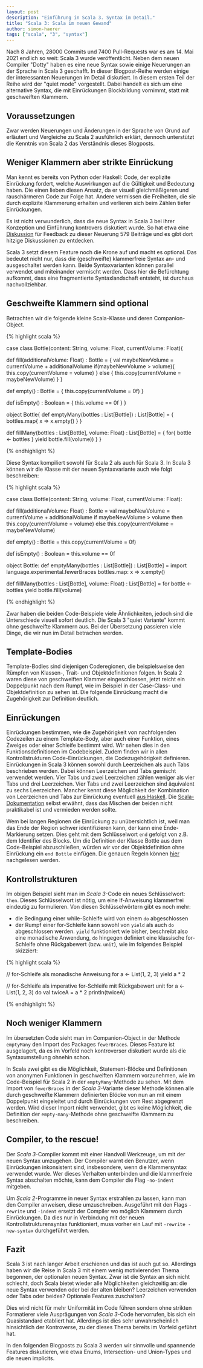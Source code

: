 ```yaml
---
layout: post
description: "Einführung in Scala 3. Syntax im Detail."
title: "Scala 3: Scala im neuen Gewand" 
author: simon-haerer
tags: ["scala", "3", "syntax"]
---
```


Nach 8 Jahren, 28000 Commits und 7400 Pull-Requests war es am 14. Mai 2021
endlich so weit: Scala 3 wurde veröffentlicht. Neben dem neuen Compiler "Dotty"
haben es eine neue Syntax sowie einige Neuerungen an der Sprache
in Scala 3 geschafft.  In dieser Blogpost-Reihe werden einige der interessanten
Neuerungen im Detail diskutiert.  In diesem ersten Teil der Reihe wird der 
"quiet mode" vorgestellt. Dabei handelt es sich um eine alternative Syntax, die
mit Einrückungen Blockbildung vornimmt, statt mit geschweiften Klammern.


<!-- more start -->

## Voraussetzungen

Zwar werden Neuerungen und Änderungen in der Sprache von Grund auf erläutert und
Vergleiche zu Scala 2 ausführlich erklärt, dennoch unterstützt die Kenntnis von
Scala 2 das Verständnis dieses Blogposts.


## Weniger Klammern aber strikte Einrückung

Man kennt es bereits von Python oder Haskell: Code, der explizite Einrückung
fordert, welche Auswirkungen auf die Gültigkeit und Bedeutung haben. Die einen
lieben diesen Ansatz, da er visuell gleichmäßigeren und rauschärmeren Code zur
Folge hat. Andere vermissen die Freiheiten, die sie durch explizite Klammerung
erhalten und verlieren sich beim Zählen tiefer Einrückungen.

Es ist nicht verwunderlich, dass die neue Syntax in Scala 3 bei ihrer Konzeption
und Einführung kontrovers diskutiert wurde. So hat etwa eine
[Diskussion](https://contributors.scala-lang.org/t/feedback-sought-optional-braces/4702)
für Feedback zu dieser Neuerung 579 Beiträge und es gibt dort hitzige
Diskussionen zu entdecken. 

Scala 3 setzt diesem Feature noch die Krone auf und macht es optional.  Das
bedeutet nicht nur, dass die (geschweifte) klammerfreie Syntax an- und
ausgeschaltet werden kann. Beide Syntaxvarianten können parallel verwendet und
miteinander vermischt werden. Dass hier die Befürchtung aufkommt, dass eine
fragmentierte Syntaxlandschaft entsteht, ist durchaus nachvollziehbar.


## Geschweifte Klammern sind optional

Betrachten wir die folgende kleine Scala-Klasse und deren Companion-Object.

{% highlight scala %}

case class Bottle(content: String, volume: Float, currentVolume: Float){

  def fill(additionalVolume: Float) : Bottle = {
    val maybeNewVolume = currentVolume + additionalVolume 
    if(maybeNewVolume > volume){
      this.copy(currentVolume = volume) 
    } else {
      this.copy(currentVolume = maybeNewVolume) 
    }
  }

  def empty() : Bottle = {
    this.copy(currentVolume = 0f)
  }

  def isEmpty() : Boolean = {
    this.volume == 0f
  }
}


object Bottle{
   def emptyMany(bottles : List[Bottle]) : List[Bottle] = {
     bottles.map{ x => x.empty() }
   }

   def fillMany(bottles : List[Bottle], volume: Float) : List[Bottle] = {
     for{
       bottle <- bottles
     } yield bottle.fill(volume))
   }
}

{% endhighlight %}

Diese Syntax kompiliert sowohl für Scala 2 als auch für Scala 3. In Scala 3
können wir die Klasse mit der neuen Syntaxvariante auch wie folgt beschreiben:

{% highlight scala %}

case class Bottle(content: String, volume: Float, currentVolume: Float):

  def fill(additionalVolume: Float) : Bottle = 
    val maybeNewVolume = currentVolume + additionalVolume 
    if maybeNewVolume > volume then
      this.copy(currentVolume = volume) 
    else
      this.copy(currentVolume = maybeNewVolume) 

  def empty() : Bottle = 
    this.copy(currentVolume = 0f)

  def isEmpty() : Boolean = 
    this.volume == 0f


object Bottle:
   def emptyMany(bottles : List[Bottle]) : List[Bottle] = 
     import language.experimental.fewerBraces
     bottles.map:
       x => 
         x.empty()

   def fillMany(bottles : List[Bottle], volume: Float) : List[Bottle] =
     for bottle <- bottles 
       yield bottle.fill(volume)


{% endhighlight %}

Zwar haben die beiden Code-Beispiele viele Ähnlichkeiten, jedoch sind die
Unterschiede visuell sofort deutlich. Die Scala 3 "quiet Variante" kommt ohne
geschweifte Klammern aus.  Bei der Übersetzung passieren viele Dinge, die wir
nun im Detail betrachen werden. 

## Template-Bodies

Template-Bodies sind diejenigen Coderegionen, die beispielsweise den Rümpfen von
Klassen-, Trait- und Objektdefinitionen folgen. In Scala 2 waren diese von
geschweiften Klammer eingeschlossen, jetzt reicht ein Doppelpunkt nach dem
Rumpf, wie im Beispiel in der Case-Class- und Objektdefinition zu sehen ist. Die folgende
Einrückung macht die Zugehörigkeit zur Definition deutlich. 

## Einrückungen

Einrückungen bestimmen, wie die Zugehörigkeit von nachfolgenden Codezeilen zu einem
Template-Body, aber auch einer Funktion, eines Zweiges oder einer Schleife
bestimmt wird.  Wir sehen dies in den Funktionsdefinitionen im Codebeispiel.
Zudem finden wir in allen Kontrollstrukturen Code-Einrückungen, die
Codezugehörigkeit definieren.  Einrückungen in Scala 3 können sowohl durch
Leerzeichen als auch Tabs beschrieben werden. Dabei können Leerzeichen und Tabs
gemischt verwendet werden. Vier Tabs und zwei
Leerzeichen zählen weniger als vier Tabs und drei Leerzeichen. Vier Tabs und zwei
Leerzeichen sind äquivalent zu sechs Leerzeichen. Mancher kennt diese Möglichkeit 
der Kombination von Leerzeichen und Tabs zur Einrückung eventuell [aus
Haskell](https://www.youtube.com/watch?v=uKpPJV0hhCY). Die
[Scala-Dokumentation](https://dotty.epfl.ch/docs/reference/other-new-features/indentation.html#spaces-vs-tabs)
selbst
erwähnt, dass das Mischen der beiden nicht praktikabel ist und vermieden werden
sollte.

Wem bei langen Regionen die Einrückung zu unübersichtlich ist, weil man das Ende
der Region schwer identifizieren kann, der kann eine Ende-Markierung setzen.
Dies geht mit dem Schlüsselwort `end` gefolgt von z.B. dem Identifier des
Blocks. Um die Definition der Klasse Bottle aus dem Code-Beispiel abzuschließen,
würden wir vor der Objektdefinition ohne Einrückung ein `end Bottle` einfügen.
Die genauen Regeln können
[hier](https://dotty.epfl.ch/docs/reference/other-new-features/indentation.html#the-end-marker)
nachgelesen werden.

## Kontrollstrukturen

Im obigen Beispiel sieht man im _Scala 3_-Code ein neues Schlüsselwort: `then`.
Dieses Schlüsselwort ist nötig, um eine If-Anweisung klammerfrei eindeutig zu
formulieren. Von diesen Schlüsselwörtern gibt es noch mehr:

* die Bedingung einer while-Schleife wird von einem `do` abgeschlossen
* der Rumpf einer for-Schleife kann sowohl von `yield` als auch `do`
  abgeschlossen werden. `yield` funktioniert wie bisher, beschreibt also eine
  monadische Anwendung, `do` hingegen definiert eine klassische for-Schleife
  ohne Rückgabewert (bzw. `unit`), wie im folgendes Beispiel skizziert:


{% highlight scala %}

// for-Schleife als monadische Anweisung 
for a <- List(1, 2, 3) 
   yield a * 2

// for-Schleife als imperative for-Schleife mit Rückgabewert unit
for a <- List(1, 2, 3) do
   val twiceA = a * 2
   println(twiceA)
   

{% endhighlight %}



## Noch weniger Klammern

Im übersetzten Code sieht man im Companion-Object in der Methode `emptyMany`
den Import des Packages `fewerBraces`. Dieses Feature ist ausgelagert, da es im
Vorfeld noch kontroverser diskutiert wurde als die Syntaxumstellung ohnehin
schon.

In Scala zwei gibt es die Möglichkeit, Statement-Blöcke und Definitionen von
anonymen Funktionen in geschweiften Klammern vorzunehmen, wie im Code-Beispiel
für Scala 2 in der `emptyMany`-Methode zu sehen. Mit dem Import von
`fewerBraces` in der _Scala 3_-Variante dieser Methode können alle durch
geschweifte Klammern definierten Blöcke von nun an mit einem Doppelpunkt
eingeleitet und durch Einrückungen vom Rest abgegrenzt werden. Wird
dieser Import nicht verwendet, gibt es keine Möglichkeit, die Definition der
`empty-many`-Methode ohne geschweifte Klammern zu beschreiben.


## Compiler, to the rescue!

Der _Scala 3_-Compiler kommt mit einer Handvoll Werkzeuge, um mit der neuen Syntax
umzugehen. Der Compiler warnt den Benutzer, wenn Einrückungen inkonsistent sind,
insbesondere, wenn die Klammersyntax verwendet wurde. Wer dieses Verhalten
unterbinden und die klammerfreie Syntax abschalten möchte, kann dem
Compiler die Flag `-no-indent` mitgeben.

Um _Scala 2_-Programme in neuer Syntax erstrahlen zu lassen, kann man den Compiler
anweisen, diese umzuschreiben. Ausgeführt mit den Flags `-rewrite` und `-indent`
ersetzt der Compiler wo möglich Klammern durch Einrückungen. Da dies nur in
Verbindung mit der neuen Kontrollstrukturensyntax funktioniert, muss vorher
ein Lauf mit `-rewrite -new-syntax` durchgeführt werden.


## Fazit

Scala 3 ist nach langer Arbeit erschienen und das ist auch gut so. Allerdings
haben wir die Reise in Scala 3 mit einem wenig motivierenden Thema begonnen, der
optionalen neuen Syntax. Zwar ist die Syntax an sich nicht schlecht, doch Scala
bietet wieder alle Möglichkeiten gleichzeitig an: die neue Syntax verwenden oder
bei der alten bleiben? Leerzeichen verwenden oder Tabs oder beides? Optionale Features
zuschalten? 

Dies wird nicht für mehr Uniformität im Code führen sondern ohne
strikten Formatierer viele Ausprägungen von _Scala 3_-Code hervorrufen, bis sich ein
Quasistandard etabliert hat. Allerdings ist dies sehr unwahrscheinlich
hinsichtlich der Kontroverse, zu der dieses Thema bereits im Vorfeld geführt
hat.

In den folgenden Blogposts zu Scala 3 werden wir sinnvolle und spannende
Features diskutieren, wie etwa Enums, Intersection- und Union-Types
und die neuen implicits.
